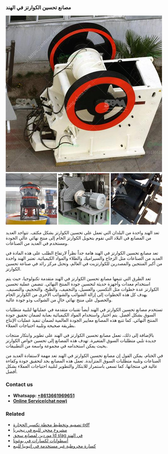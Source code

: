 <h3>مصانع تحسين الكوارتز في الهند</h3><img src='1701853447.jpg' alt=''><p>تعد الهند واحدة من البلدان التي تعمل على تحسين الكوارتز بشكل مكثف. تتواجد العديد من المصانع في البلاد التي تقوم بتحويل الكوارتز الخام إلى منتج نهائي عالي الجودة ومستخدم في العديد من الصناعات.</p><p>تعد مصانع تحسين الكوارتز في الهند هامة جداً نظراً لارتفاع الطلب على هذه المادة في العديد من الصناعات مثل الزجاج والسيراميك والطلاء والمواد الكيميائية. تعتبر الهند واحدة من أكبر المنتجين والمصدرين للكوارتزيت في العالم، وتحتل مركز رائد في صناعة تحسين الكوارتز.</p><p>تعد الطرق التي تتبعها مصانع تحسين الكوارتز في الهند متقدمة تكنولوجيا، حيث يتم استخدام معدات وأجهزة حديثة لتحسين جودة المنتج النهائي. تتضمن عملية تحسين الكوارتز عدة خطوات مثل التكسير، والغسيل، والتجفيف، والطبخ، والتحجيم، والتصنيف. يهدف كل هذه الخطوات إلى إزالة الشوائب والشوائب الأخرى من الكوارتز الخام والحصول على منتج نهائي خالٍ من الشوائب وذو جودة عالية.</p><p>تستخدم مصانع تحسين الكوارتز في الهند أيضاً تقنيات متقدمة في عملياتها لتلبية متطلبات السوق بشكل أفضل. يتم اختيار واستخدام المواد الكيميائية بعناية لضمان تحقيق جودة المنتج النهائي. كما تتبع هذه المصانع معايير الجودة العالمية لضمان تنفيذ عمليات الإنتاج بطريقة صحيحة وتلبية احتياجات العملاء.</p><p>بالإضافة إلى ذلك، تعمل مصانع تحسين الكوارتز في الهند على تطوير وابتكار منتجات جديدة تلبي متطلبات السوق المتغيرة. تهدف هذه المصانع إلى تحسين خواص الكوارتز بحيث يمكن استخدامه في مجموعة واسعة من التطبيقات.</p><p>في الختام، يمكن القول إن مصانع تحسين الكوارتز في الهند تعد مهمة لاستفادة العديد من الصناعات وتلبية متطلبات السوق المتزايدة. تعمل هذه المصانع بجد لتحقيق جودة وكفاءة عالية في منتجاتها، كما تسعى باستمرار للابتكار والتطوير لتلبية احتياجات العملاء بشكل أفضل.</p><h3>Contact us</h3><ul><li><strong>Whatsapp:&nbsp;<a href="https://wa.me/8613661969651">+8613661969651</a></strong></li><li><a href="https://swt.shibang-china.com/?git&amp;zhl&amp;مصانع تحسين الكوارتز في الهند"><strong>Online Service(chat now)</strong></a></li></ul><h3>Related</h3><ul><li><a href='تصميم وتخطيط محطة تكسير الحجارة pdf.md'>تصميم وتخطيط محطة تكسير الحجارة pdf</a></li><li><a href='مشروع محجر للبيع في نيجيريا.md'>مشروع محجر للبيع في نيجيريا</a></li><li><a href='موردين لمصانع سحق ld slag في الهند.md'>موردين لمصانع سحق ld slag في الهند</a></li><li><a href='أسطوانات لكسارات في بوغوتا.md'>أسطوانات لكسارات في بوغوتا</a></li><li><a href='كسارة مخروطية غير مستخدمة في إثيوبيا للبيع.md'>كسارة مخروطية غير مستخدمة في إثيوبيا للبيع</a></li></ul>